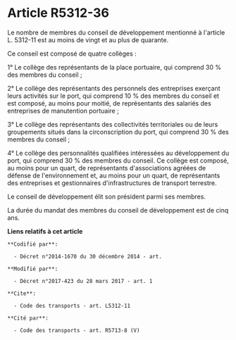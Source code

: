 # Article R5312-36

Le nombre de membres du conseil de développement mentionné à l'article L. 5312-11 est au moins de vingt et au plus de
quarante.

Ce conseil est composé de quatre collèges :

1° Le collège des représentants de la place portuaire, qui comprend 30 % des membres du conseil ;

2° Le collège des représentants des personnels des entreprises exerçant leurs activités sur le port, qui comprend 10 % des
membres du conseil et est composé, au moins pour moitié, de représentants des salariés des entreprises de manutention
portuaire ;

3° Le collège des représentants des collectivités territoriales ou de leurs groupements situés dans la circonscription du
port, qui comprend 30 % des membres du conseil ;

4° Le collège des personnalités qualifiées intéressées au développement du port, qui comprend 30 % des membres du conseil. Ce
collège est composé, au moins pour un quart, de représentants d'associations agréées de défense de l'environnement et, au
moins pour un quart, de représentants des entreprises et gestionnaires d'infrastructures de transport terrestre.

Le conseil de développement élit son président parmi ses membres.

La durée du mandat des membres du conseil de développement est de cinq ans.

**Liens relatifs à cet article**

	**Codifié par**:

	  - Décret n°2014-1670 du 30 décembre 2014 - art.

	**Modifié par**:

	  - Décret n°2017-423 du 28 mars 2017 - art. 1

	**Cite**:

	  - Code des transports - art. L5312-11

	**Cité par**:

	  - Code des transports - art. R5713-8 (V)
